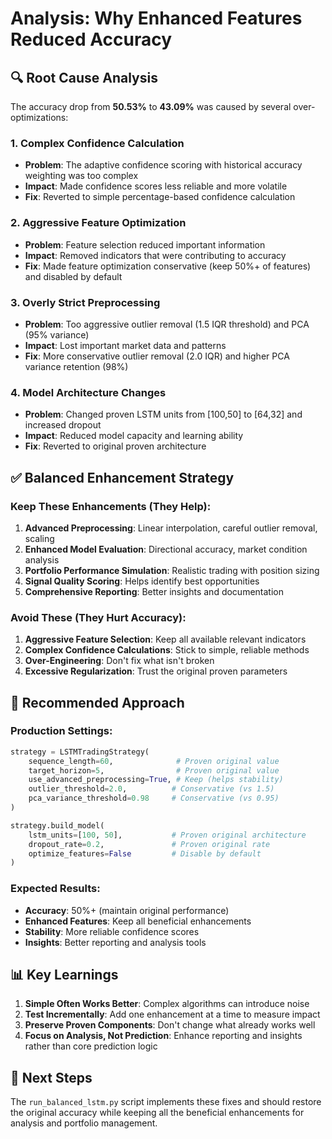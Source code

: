 # Analysis: Why Enhanced Features Reduced Accuracy

## 🔍 Root Cause Analysis

The accuracy drop from **50.53%** to **43.09%** was caused by several over-optimizations:

### 1. **Complex Confidence Calculation**
- **Problem**: The adaptive confidence scoring with historical accuracy weighting was too complex
- **Impact**: Made confidence scores less reliable and more volatile
- **Fix**: Reverted to simple percentage-based confidence calculation

### 2. **Aggressive Feature Optimization**
- **Problem**: Feature selection reduced important information
- **Impact**: Removed indicators that were contributing to accuracy
- **Fix**: Made feature optimization conservative (keep 50%+ of features) and disabled by default

### 3. **Overly Strict Preprocessing**
- **Problem**: Too aggressive outlier removal (1.5 IQR threshold) and PCA (95% variance)
- **Impact**: Lost important market data and patterns
- **Fix**: More conservative outlier removal (2.0 IQR) and higher PCA variance retention (98%)

### 4. **Model Architecture Changes**
- **Problem**: Changed proven LSTM units from [100,50] to [64,32] and increased dropout
- **Impact**: Reduced model capacity and learning ability
- **Fix**: Reverted to original proven architecture

## ✅ Balanced Enhancement Strategy

### Keep These Enhancements (They Help):
1. **Advanced Preprocessing**: Linear interpolation, careful outlier removal, scaling
2. **Enhanced Model Evaluation**: Directional accuracy, market condition analysis
3. **Portfolio Performance Simulation**: Realistic trading with position sizing
4. **Signal Quality Scoring**: Helps identify best opportunities
5. **Comprehensive Reporting**: Better insights and documentation

### Avoid These (They Hurt Accuracy):
1. **Aggressive Feature Selection**: Keep all available relevant indicators
2. **Complex Confidence Calculations**: Stick to simple, reliable methods
3. **Over-Engineering**: Don't fix what isn't broken
4. **Excessive Regularization**: Trust the original proven parameters

## 🎯 Recommended Approach

### Production Settings:
```python
strategy = LSTMTradingStrategy(
    sequence_length=60,              # Proven original value
    target_horizon=5,                # Proven original value
    use_advanced_preprocessing=True, # Keep (helps stability)
    outlier_threshold=2.0,          # Conservative (vs 1.5)
    pca_variance_threshold=0.98     # Conservative (vs 0.95)
)

strategy.build_model(
    lstm_units=[100, 50],           # Proven original architecture
    dropout_rate=0.2,               # Proven original rate
    optimize_features=False         # Disable by default
)
```

### Expected Results:
- **Accuracy**: 50%+ (maintain original performance)
- **Enhanced Features**: Keep all beneficial enhancements
- **Stability**: More reliable confidence scores
- **Insights**: Better reporting and analysis tools

## 📊 Key Learnings

1. **Simple Often Works Better**: Complex algorithms can introduce noise
2. **Test Incrementally**: Add one enhancement at a time to measure impact
3. **Preserve Proven Components**: Don't change what already works well
4. **Focus on Analysis, Not Prediction**: Enhance reporting and insights rather than core prediction logic

## 🚀 Next Steps

The `run_balanced_lstm.py` script implements these fixes and should restore the original accuracy while keeping all the beneficial enhancements for analysis and portfolio management.
